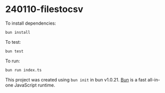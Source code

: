 # 240110-filestocsv

To install dependencies:

```bash
bun install
```

To test:

```bash
bun test
```

To run:

```bash
bun run index.ts
```

This project was created using `bun init` in bun v1.0.21. [Bun](https://bun.sh) is a fast all-in-one JavaScript runtime.
